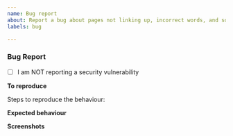 ```yaml
---
name: Bug report
about: Report a bug about pages not linking up, incorrect words, and so on. 
labels: bug

---
```


<!-- Please note that this is for reporting website bugs, not ingame bugs. --> 

### Bug Report

- [ ] I am NOT reporting a security vulnerability

**To reproduce**

Steps to reproduce the behaviour:
<!-- Example:
1. Go to '...'
2. Click on '....'
3. Scroll down to '....'
4. See error -->

**Expected behaviour**
<!-- A short description of what you expected to happen -->

**Screenshots**
<!-- 
If applicable, add screenshots, short videos/GIFs to help explain your problem 
Feel free to leave this blank -->

<!-- Note that everything inside the `<!-- and -> will be hidden after you post this -->
